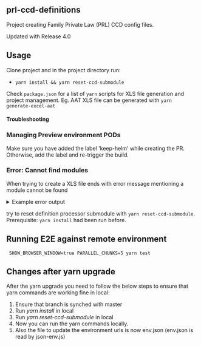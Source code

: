 ## prl-ccd-definitions

Project creating Family Private Law (PRL) CCD config files.

Updated with Release 4.0
## Usage

Clone project and in the project directory run:
- `yarn install && yarn reset-ccd-submodule`

Check `package.json` for a list of `yarn` scripts for XLS file generation and project management. Eg. AAT XLS file can
be generated with `yarn generate-excel-aat`

#### Troubleshooting

### Managing Preview environment PODs
Make sure you have added the label 'keep-helm' while creating the PR. Otherwise, add the label and re-trigger the build.

### Error: Cannot find modules


When trying to create a XLS file ends with error message mentioning a module cannot be found

<details>
  <summary>Example error output</summary>

```sh
yarn run v1.22.5
$ TARGET_ENV=aat CCD_DEF_COS_URL=$npm_package_config_aat_cosUrl CCD_DEF_CCD_URL=$npm_package_config_aat_ccdUrl yarn run generate-excel -e *-prod.json
$ yarn --cwd ccd-definition-processor json2xlsx -D ../definitions/private-law/json -o ../definitions/private-law/xlsx/ccd-config-PRL-${TARGET_ENV:-base}.xlsx -e '*-prod.json'
$ node ./bin/json2xlsx -D ../definitions/private-law/json -o ../definitions/private-law/xlsx/ccd-config-PRL-aat.xlsx -e '*-prod.json'
node:internal/modules/cjs/loader:927
  throw err;
  ^

Error: Cannot find module 'matcher'
Require stack:
- [...]/prl-ccd-definitions/ccd-definition-processor/src/main/lib/file-utils.js
- [...]/prl-ccd-definitions/ccd-definition-processor/src/main/json2xlsx.js
- [...]/prl-ccd-definitions/ccd-definition-processor/bin/json2xlsx.js
    at Function.Module._resolveFilename (node:internal/modules/cjs/loader:924:15)
    at Function.Module._load (node:internal/modules/cjs/loader:769:27)
    at Module.require (node:internal/modules/cjs/loader:996:19)
    at require (node:internal/modules/cjs/helpers:92:18)
    at Object.<anonymous> ([...]/prl-ccd-definitions/ccd-definition-processor/src/main/lib/file-utils.js:4:17)
    at Module._compile (node:internal/modules/cjs/loader:1092:14)
    at Object.Module._extensions..js (node:internal/modules/cjs/loader:1121:10)
    at Module.load (node:internal/modules/cjs/loader:972:32)
    at Function.Module._load (node:internal/modules/cjs/loader:813:14)
    at Module.require (node:internal/modules/cjs/loader:996:19) {
  code: 'MODULE_NOT_FOUND',
  requireStack: [
    '[...]/prl-ccd-definitions/ccd-definition-processor/src/main/lib/file-utils.js',
    '[...]/prl-ccd-definitions/ccd-definition-processor/src/main/json2xlsx.js',
    '[...]/prl-ccd-definitions/ccd-definition-processor/bin/json2xlsx.js'
  ]
}
```

</details>

try to reset definition processor submodule with `yarn reset-ccd-submodule`. Prerequisite: `yarn install` had been run before.

## Running E2E against remote environment
```$bash
 SHOW_BROWSER_WINDOW=true PARALLEL_CHUNKS=5 yarn test
```
## Changes after yarn upgrade

After the yarn upgrade you need to follow the below steps to ensure that yarn commands are working fine in local:
1. Ensure that branch is synched with master
2. Run _yarn install_ in local
3. Run _yarn reset-ccd-submodule_ in local
4. Now you can run the yarn commands locally.
5. Also the file to update the environment urls is now env.json (env.json is read by json-env.js)

